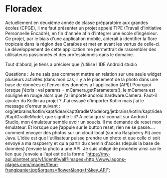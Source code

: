 # Floradex
Actuellement en deuxième année de classe préparatoire aux grandes écoles (CPGE), il me faut présenter un projet appelé  TIPE (Travail d'Initiative Personnelle Encadré), en fin d'année afin d'intégrer une école d’ingénieur.  Ce projet, par le biais d'une application mobile, aiderait à identifier la flore tropicale dans la région des Caraïbes et met en avant les vertus de celle-ci. Le développement de cette application me permettrait  de rassembler des utilisateurs passionnés et des professionnels dans le domaine.

Tout d'abord, je tiens a préciser que j'utilise l'IDE Android studio


Questions :
Je ne sais pas comment mettre en relation sur une seule widget plusieurs activités.(dans mon cas, il y a le placement de la photo dans une base de données et l'envoi des données a l'application (API))
Pourquoi lorsque j'écris : val params = mCamera.getParameters(), le mCamera est souligné en rouge alors que j'ai importé android.hardware.Camera. Faut-il ajouter du Kotlin au projet ?
J'ai essayé d'importer Kotlin mais j'ai le message d'erreur suivant : org/jetbrains/kotlin/kapt/idea/KaptGradleModelorg/jetbrains/kotlin/kapt/idea/KaptGradleModel, que signifie t-il?
A celui qui si connait sur Android Studio, mon émulateur semble avoir un soucis. Il me demande de reset mon émulateur. Et lorsque que j’appuie sur le button reset, rien ne se passe....
comment envoyer des photos sur un cloud local (sur ma Raspberry Pi) avec Java. L'idée est que l'utilisateur puisse prendre un photo et que celle ci soit envoyé a ma raspberry et qu'a partir du chemin d'accès (depuis la base de données) j'envoie la photo a une API. Je suis obligé de procéder ainsi car le lien que j'envoie a l'api est de la forme "https://my-api.plantnet.org/v1/identify/all?images=http://www.lagons-plages.com/images/fleur-frangipanier.jpg&organs=flower&lang=fr&key_API";
